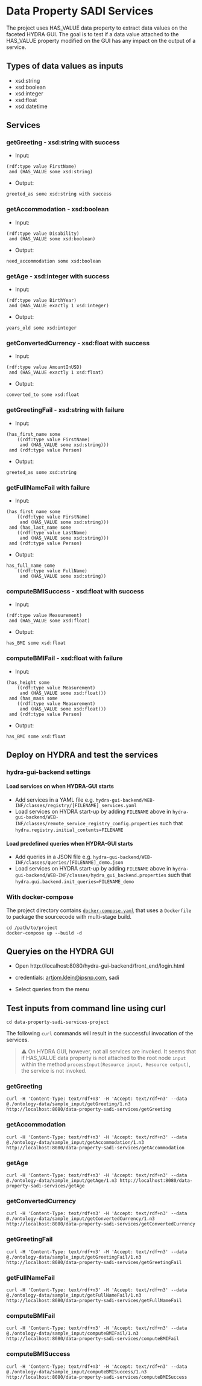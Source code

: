 # Data Property SADI Services
The project uses HAS_VALUE data property to extract data values on the 
faceted HYDRA GUI. The goal is to test if a data value attached to the 
HAS_VALUE property modified on the GUI has any impact on the output of 
a service.

## Types of data values as inputs
- xsd:string
- xsd:boolean
- xsd:integer
- xsd:float
- xsd:datetime

## Services

### getGreeting - xsd:string with success
- Input: 
```text
(rdf:type value FirstName)
 and (HAS_VALUE some xsd:string)
```
- Output:
```text
greeted_as some xsd:string with success
```

### getAccommodation - xsd:boolean
- Input:
```text
(rdf:type value Disability)
 and (HAS_VALUE some xsd:boolean)
```
- Output:
```text
need_accommodation some xsd:boolean
```

### getAge - xsd:integer with success
- Input:
```text
(rdf:type value BirthYear)
 and (HAS_VALUE exactly 1 xsd:integer)
```
- Output:
```text
years_old some xsd:integer
```

### getConvertedCurrency - xsd:float with success
- Input:
```text
(rdf:type value AmountInUSD)
 and (HAS_VALUE exactly 1 xsd:float)
```
- Output:
```text
converted_to some xsd:float
```

### getGreetingFail - xsd:string with failure
- Input:
```text
(has_first_name some 
    ((rdf:type value FirstName)
     and (HAS_VALUE some xsd:string)))
 and (rdf:type value Person)
```
- Output:
```text
greeted_as some xsd:string
```
### getFullNameFail with failure
- Input:
```text
(has_first_name some 
    ((rdf:type value FirstName)
     and (HAS_VALUE some xsd:string)))
 and (has_last_name some 
    ((rdf:type value LastName)
     and (HAS_VALUE some xsd:string)))
 and (rdf:type value Person)
```
- Output:
```text
has_full_name some 
    ((rdf:type value FullName)
     and (HAS_VALUE some xsd:string))
```
### computeBMISuccess - xsd:float with success
- Input:
```text
(rdf:type value Measurement)
 and (HAS_VALUE some xsd:float)
```
- Output:
```text
has_BMI some xsd:float
```

### computeBMIFail - xsd:float  with failure
- Input:
```text
(has_height some 
    ((rdf:type value Measurement)
     and (HAS_VALUE some xsd:float)))
 and (has_mass some 
    ((rdf:type value Measurement)
     and (HAS_VALUE some xsd:float)))
 and (rdf:type value Person)
```
- Output:
```text
has_BMI some xsd:float
```


## Deploy on HYDRA and test the services

### hydra-gui-backend settings

#### Load services on when HYDRA-GUI starts 
- Add services in a YAML file e.g. `hydra-gui-backend/WEB-INF/classes/registry/[FILENAME]_services.yaml`
- Load services on HYDRA start-up by adding `FILENAME` above in `hydra-gui-backend/WEB-INF/classes/remote_service_registry_config.properties` such that 
`hydra.registry.initial_contents=FILENAME`

#### Load predefined queries when HYDRA-GUI starts
- Add queries in a JSON file e.g. `hydra-gui-backend/WEB-INF/classes/queries/[FILENAME]_demo.json`
- Load services on HYDRA start-up by adding `FILENAME` above in `hydra-gui-backend/WEB-INF/classes/hydra_gui_backend.properties` such that
  `hydra.gui.backend.init_queries=FILENAME_demo`

### With docker-compose

The project directory contains [`docker-compose.yaml`](https://docs.docker.com/compose/install/) that uses a `Dockerfile` to package the sourcecode with multi-stage build.  

```
cd /path/to/project
docker-compose up --build -d
```

## Queryies on the HYDRA GUI

- Open http://localhost:8080/hydra-gui-backend/front_end/login.html

- credentials: artjom.klein@ipsnp.com, sadi
- Select queries from the menu


## Test inputs from command line using curl

```
cd data-property-sadi-services-project

```

The following `curl` commands will result in the successful invocation of the services.

> **:warning:** On HYDRA GUI, however, not all services are invoked. It seems that if HAS_VALUE data property
> is not attached to the root node `input` within the method `processInput(Resource input, Resource output)`, 
> the service is not invoked.

### getGreeting 

```shell
curl -H 'Content-Type: text/rdf+n3' -H 'Accept: text/rdf+n3' --data @./ontology-data/sample_input/getGreeting/1.n3 http://localhost:8080/data-property-sadi-services/getGreeting
```

### getAccommodation

```shell
curl -H 'Content-Type: text/rdf+n3' -H 'Accept: text/rdf+n3' --data @./ontology-data/sample_input/getAccommodation/1.n3 http://localhost:8080/data-property-sadi-services/getAccommodation
```

### getAge

```shell
curl -H 'Content-Type: text/rdf+n3' -H 'Accept: text/rdf+n3' --data @./ontology-data/sample_input/getAge/1.n3 http://localhost:8080/data-property-sadi-services/getAge
```

### getConvertedCurrency

```shell
curl -H 'Content-Type: text/rdf+n3' -H 'Accept: text/rdf+n3' --data @./ontology-data/sample_input/getConvertedCurrency/1.n3 http://localhost:8080/data-property-sadi-services/getConvertedCurrency
```

### getGreetingFail

```shell
curl -H 'Content-Type: text/rdf+n3' -H 'Accept: text/rdf+n3' --data @./ontology-data/sample_input/getGreetingFail/1.n3 http://localhost:8080/data-property-sadi-services/getGreetingFail
```

### getFullNameFail

```shell
curl -H 'Content-Type: text/rdf+n3' -H 'Accept: text/rdf+n3' --data @./ontology-data/sample_input/getFullNameFail/1.n3 http://localhost:8080/data-property-sadi-services/getFullNameFail
```

### computeBMIFail

```shell
curl -H 'Content-Type: text/rdf+n3' -H 'Accept: text/rdf+n3' --data @./ontology-data/sample_input/computeBMIFail/1.n3 http://localhost:8080/data-property-sadi-services/computeBMIFail
```


### computeBMISuccess

```shell
curl -H 'Content-Type: text/rdf+n3' -H 'Accept: text/rdf+n3' --data @./ontology-data/sample_input/computeBMISuccess/1.n3 http://localhost:8080/data-property-sadi-services/computeBMISuccess
```
